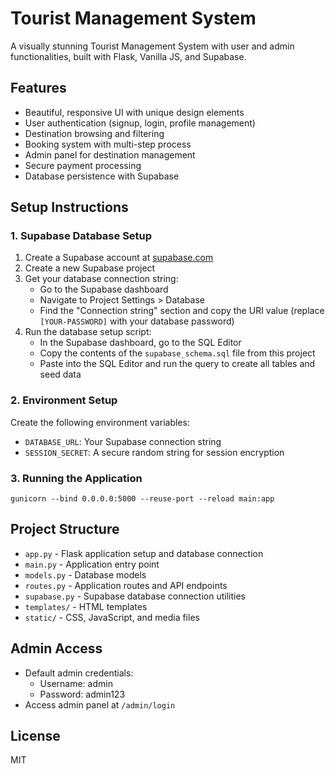 # Tourist Management System

A visually stunning Tourist Management System with user and admin functionalities, built with Flask, Vanilla JS, and Supabase.

## Features

- Beautiful, responsive UI with unique design elements
- User authentication (signup, login, profile management)
- Destination browsing and filtering
- Booking system with multi-step process
- Admin panel for destination management
- Secure payment processing
- Database persistence with Supabase

## Setup Instructions

### 1. Supabase Database Setup

1. Create a Supabase account at [supabase.com](https://supabase.com)
2. Create a new Supabase project
3. Get your database connection string:
   - Go to the Supabase dashboard
   - Navigate to Project Settings > Database
   - Find the "Connection string" section and copy the URI value (replace `[YOUR-PASSWORD]` with your database password)
4. Run the database setup script:
   - In the Supabase dashboard, go to the SQL Editor
   - Copy the contents of the `supabase_schema.sql` file from this project
   - Paste into the SQL Editor and run the query to create all tables and seed data

### 2. Environment Setup

Create the following environment variables:
- `DATABASE_URL`: Your Supabase connection string
- `SESSION_SECRET`: A secure random string for session encryption

### 3. Running the Application

```
gunicorn --bind 0.0.0.0:5000 --reuse-port --reload main:app
```

## Project Structure

- `app.py` - Flask application setup and database connection
- `main.py` - Application entry point
- `models.py` - Database models
- `routes.py` - Application routes and API endpoints
- `supabase.py` - Supabase database connection utilities
- `templates/` - HTML templates
- `static/` - CSS, JavaScript, and media files

## Admin Access

- Default admin credentials:
  - Username: admin
  - Password: admin123
- Access admin panel at `/admin/login`

## License

MIT